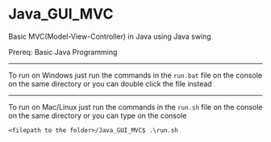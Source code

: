 # Java_GUI_MVC
Basic MVC(Model-View-Controller) in Java using Java swing

Prereq: Basic Java Programming
___
To run on Windows just run the commands in the `run.bat` file on the
console on the same directory or you can double click the file instead
___
To run on Mac/Linux just run the commands in the `run.sh` file on the
console on the same directory or you can type on the console
```
<filepath to the folder>/Java_GUI_MVC$ .\run.sh
```